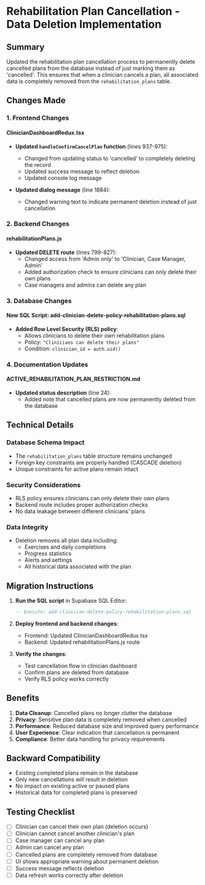 # Rehabilitation Plan Cancellation - Data Deletion Implementation

## Summary
Updated the rehabilitation plan cancellation process to permanently delete cancelled plans from the database instead of just marking them as 'cancelled'. This ensures that when a clinician cancels a plan, all associated data is completely removed from the `rehabilitation_plans` table.

## Changes Made

### 1. Frontend Changes

#### ClinicianDashboardRedux.tsx
- **Updated `handleConfirmCancelPlan` function** (lines 937-975):
  - Changed from updating status to 'cancelled' to completely deleting the record
  - Updated success message to reflect deletion
  - Updated console log message

- **Updated dialog message** (line 1884):
  - Changed warning text to indicate permanent deletion instead of just cancellation

### 2. Backend Changes

#### rehabilitationPlans.js
- **Updated DELETE route** (lines 799-827):
  - Changed access from 'Admin only' to 'Clinician, Case Manager, Admin'
  - Added authorization check to ensure clinicians can only delete their own plans
  - Case managers and admins can delete any plan

### 3. Database Changes

#### New SQL Script: add-clinician-delete-policy-rehabilitation-plans.sql
- **Added Row Level Security (RLS) policy**:
  - Allows clinicians to delete their own rehabilitation plans
  - Policy: `"Clinicians can delete their plans"`
  - Condition: `clinician_id = auth.uid()`

### 4. Documentation Updates

#### ACTIVE_REHABILITATION_PLAN_RESTRICTION.md
- **Updated status description** (line 24):
  - Added note that cancelled plans are now permanently deleted from the database

## Technical Details

### Database Schema Impact
- The `rehabilitation_plans` table structure remains unchanged
- Foreign key constraints are properly handled (CASCADE deletion)
- Unique constraints for active plans remain intact

### Security Considerations
- RLS policy ensures clinicians can only delete their own plans
- Backend route includes proper authorization checks
- No data leakage between different clinicians' plans

### Data Integrity
- Deletion removes all plan data including:
  - Exercises and daily completions
  - Progress statistics
  - Alerts and settings
  - All historical data associated with the plan

## Migration Instructions

1. **Run the SQL script** in Supabase SQL Editor:
   ```sql
   -- Execute: add-clinician-delete-policy-rehabilitation-plans.sql
   ```

2. **Deploy frontend and backend changes**:
   - Frontend: Updated ClinicianDashboardRedux.tsx
   - Backend: Updated rehabilitationPlans.js route

3. **Verify the changes**:
   - Test cancellation flow in clinician dashboard
   - Confirm plans are deleted from database
   - Verify RLS policy works correctly

## Benefits

1. **Data Cleanup**: Cancelled plans no longer clutter the database
2. **Privacy**: Sensitive plan data is completely removed when cancelled
3. **Performance**: Reduced database size and improved query performance
4. **User Experience**: Clear indication that cancellation is permanent
5. **Compliance**: Better data handling for privacy requirements

## Backward Compatibility

- Existing completed plans remain in the database
- Only new cancellations will result in deletion
- No impact on existing active or paused plans
- Historical data for completed plans is preserved

## Testing Checklist

- [ ] Clinician can cancel their own plan (deletion occurs)
- [ ] Clinician cannot cancel another clinician's plan
- [ ] Case manager can cancel any plan
- [ ] Admin can cancel any plan
- [ ] Cancelled plans are completely removed from database
- [ ] UI shows appropriate warning about permanent deletion
- [ ] Success message reflects deletion
- [ ] Data refresh works correctly after deletion
